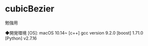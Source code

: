 # cubicBezier
勉強用

 ◆開発環境
 [OS]: macOS 10.14~
 [c++] gcc version 9.2.0
 [boost] 1.71.0
 [Python] v2.7.16
